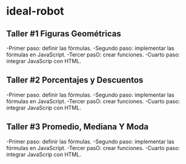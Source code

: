 # ideal-robot

## Taller #1 Figuras Geométricas

-Primer paso: definir las fórmulas.
-Segundo paso: implementar las fórmulas en JavaScript.
-Tercer pasO: crear funciones.
-Cuarto paso: integrar JavaScrip con HTML.

## Taller #2 Porcentajes y Descuentos

-Primer paso: definir las fórmulas.
-Segundo paso: implementar las fórmulas en JavaScript.
-Tercer pasO: crear funciones.
-Cuarto paso: integrar JavaScrip con HTML.

## Taller #3 Promedio, Mediana Y Moda

-Primer paso: definir las fórmulas.
-Segundo paso: implementar las fórmulas en JavaScript.
-Tercer pasO: crear funciones.
-Cuarto paso: integrar JavaScrip con HTML.